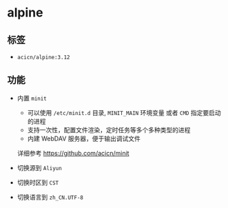 # alpine

## 标签

* `acicn/alpine:3.12`

## 功能

* 内置 `minit`

    - 可以使用 `/etc/minit.d` 目录, `MINIT_MAIN` 环境变量 或者 `CMD` 指定要启动的进程
    - 支持一次性，配置文件渲染，定时任务等多个多种类型的进程
    - 内建 WebDAV 服务器，便于输出调试文件

    详细参考 https://github.com/acicn/minit

* 切换源到 `Aliyun`

* 切换时区到 `CST`

* 切换语言到 `zh_CN.UTF-8`
